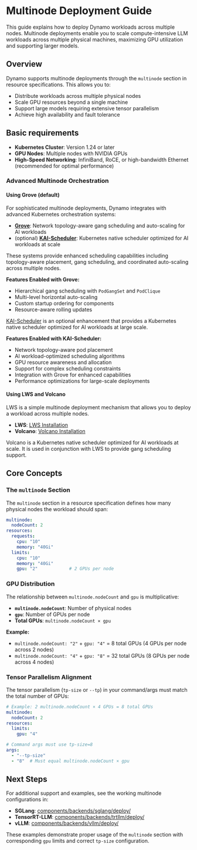 # Multinode Deployment Guide

This guide explains how to deploy Dynamo workloads across multiple nodes. Multinode deployments enable you to scale compute-intensive LLM workloads across multiple physical machines, maximizing GPU utilization and supporting larger models.

## Overview

Dynamo supports multinode deployments through the `multinode` section in resource specifications. This allows you to:

- Distribute workloads across multiple physical nodes
- Scale GPU resources beyond a single machine
- Support large models requiring extensive tensor parallelism
- Achieve high availability and fault tolerance

## Basic requirements

- **Kubernetes Cluster**: Version 1.24 or later
- **GPU Nodes**: Multiple nodes with NVIDIA GPUs
- **High-Speed Networking**: InfiniBand, RoCE, or high-bandwidth Ethernet (recommended for optimal performance)


### Advanced Multinode Orchestration

#### Using Grove (default)

For sophisticated multinode deployments, Dynamo integrates with advanced Kubernetes orchestration systems:

- **[Grove](https://github.com/NVIDIA/grove)**: Network topology-aware gang scheduling and auto-scaling for AI workloads
- (optional) **[KAI-Scheduler](https://github.com/NVIDIA/KAI-Scheduler)**: Kubernetes native scheduler optimized for AI workloads at scale

These systems provide enhanced scheduling capabilities including topology-aware placement, gang scheduling, and coordinated auto-scaling across multiple nodes.

**Features Enabled with Grove:**
- Hierarchical gang scheduling with `PodGangSet` and `PodClique`
- Multi-level horizontal auto-scaling
- Custom startup ordering for components
- Resource-aware rolling updates


[KAI-Scheduler](https://github.com/NVIDIA/KAI-Scheduler) is an optional enhancement that provides a Kubernetes native scheduler optimized for AI workloads at large scale.

**Features Enabled with KAI-Scheduler:**
- Network topology-aware pod placement
- AI workload-optimized scheduling algorithms
- GPU resource awareness and allocation
- Support for complex scheduling constraints
- Integration with Grove for enhanced capabilities
- Performance optimizations for large-scale deployments

#### Using LWS and Volcano

LWS is a simple multinode deployment mechanism that allows you to deploy a workload across multiple nodes.

- **LWS**: [LWS Installation](https://github.com/NVIDIA/LWS#installation)
- **Volcano**: [Volcano Installation](https://volcano.sh/docs/installation/install-volcano/)

Volcano is a Kubernetes native scheduler optimized for AI workloads at scale. It is used in conjunction with LWS to provide gang scheduling support.


## Core Concepts

### The `multinode` Section

The `multinode` section in a resource specification defines how many physical nodes the workload should span:

```yaml
multinode:
  nodeCount: 2
resources:
  requests:
    cpu: "10"
    memory: "40Gi"
  limits:
    cpu: "10"
    memory: "40Gi"
    gpu: "2"            # 2 GPUs per node
```

### GPU Distribution

The relationship between `multinode.nodeCount` and `gpu` is multiplicative:

- **`multinode.nodeCount`**: Number of physical nodes
- **`gpu`**: Number of GPUs per node
- **Total GPUs**: `multinode.nodeCount × gpu`

**Example:**
- `multinode.nodeCount: "2"` + `gpu: "4"` = 8 total GPUs (4 GPUs per node across 2 nodes)
- `multinode.nodeCount: "4"` + `gpu: "8"` = 32 total GPUs (8 GPUs per node across 4 nodes)

### Tensor Parallelism Alignment

The tensor parallelism (`tp-size` or `--tp`) in your command/args must match the total number of GPUs:

```yaml
# Example: 2 multinode.nodeCount × 4 GPUs = 8 total GPUs
multinode:
  nodeCount: 2
resources:
  limits:
    gpu: "4"

# Command args must use tp-size=8
args:
  - "--tp-size"
  - "8"  # Must equal multinode.nodeCount × gpu
```


## Next Steps

For additional support and examples, see the working multinode configurations in:

- **SGLang**: [components/backends/sglang/deploy/](../../components/backends/sglang/deploy/)
- **TensorRT-LLM**: [components/backends/trtllm/deploy/](../../components/backends/trtllm/deploy/)
- **vLLM**: [components/backends/vllm/deploy/](../../components/backends/vllm/deploy/)

These examples demonstrate proper usage of the `multinode` section with corresponding `gpu` limits and correct `tp-size` configuration.